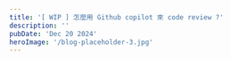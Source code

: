 ```yaml
---
title: '[ WIP ] 怎麼用 Github copilot 來 code review ?'
description: ''
pubDate: 'Dec 20 2024'
heroImage: '/blog-placeholder-3.jpg'
---
```

